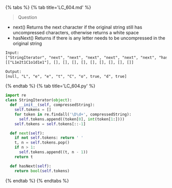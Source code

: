 {% tabs %}
{% tab title='LC_604.md' %}

> Question

* next() Returns the next character if the original string still has uncompressed characters, otherwise returns a white space
* hasNext() Returns if there is any letter needs to be uncompressed in the original string

```txt
Input:
["StringIterator", "next", "next", "next", "next", "next", "next", "hasNext", "next", "hasNext"]
[["L1e2t1C1o1d1e1"], [], [], [], [], [], [], [], [], []]

Output:
[null, "L", "e", "e", "t", "C", "o", true, "d", true]
```

{% endtab %}
{% tab title='LC_604.py' %}

```py
import re
class StringIterator(object):
  def __init__(self, compressedString):
    self.tokens = []
    for token in re.findall('\D\d+', compressedString):
      self.tokens.append((token[0], int(token[1:])))
    self.tokens = self.tokens[::-1]

  def next(self):
    if not self.tokens: return ' '
    t, n = self.tokens.pop()
    if n > 1:
      self.tokens.append((t, n - 1))
    return t

  def hasNext(self):
    return bool(self.tokens)
```

{% endtab %}
{% endtabs %}

